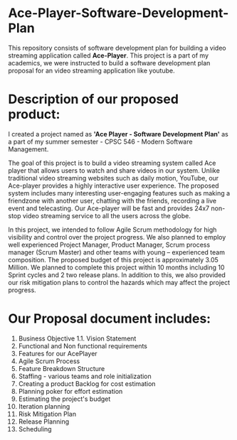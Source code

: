 # Ace-Player-Software-Development-Plan

This repository consists of software development plan for building a video streaming application called **Ace-Player**. This project is a part of my academics, we were instructed to build a software development plan proposal for an video streaming application like youtube.


# Description of our proposed product:

I created a project named as **'Ace Player - Software Development Plan'** as a part of my summer semester - CPSC 546 - Modern Software Management.

The goal of this project is to build a video streaming system called Ace player that allows users to watch and share videos in our system. Unlike traditional video streaming websites such as daily motion, YouTube, our Ace-player provides a highly interactive user experience. The proposed system includes many interesting user-engaging features such as making a friendzone with another user, chatting with the friends, recording a live event and telecasting. Our Ace-player will be fast and provides 24x7 non-stop video streaming service to all the users across the globe. 

In this project, we intended to follow Agile Scrum methodology for high visibility and control over the project progress. We also planned to employ well experienced Project Manager, Product Manager, Scrum process manager (Scrum Master) and other teams with young – experienced team composition. The proposed budget of this project is approximately 3.05 Million. We planned to complete this project within 10 months including 10 Sprint cycles and 2 two release plans. In addition to this, we also provided our risk mitigation plans to control the hazards which may affect the project progress.


  # Our Proposal document includes:
 1. Business Objective
 1.1. Vision Statement
 2. Functional and Non functional requirements
 3. Features for our AcePlayer
 4. Agile Scrum Process
 5. Feature Breakdown Structure
 6. Staffing - various teams and role initialization
 7. Creating a product Backlog for cost estimation
 8. Planning poker for effort estimation
 9. Estimating the project's budget
 10. Iteration planning
 11. Risk Mitigation Plan
 12. Release Planning 
 13. Scheduling
